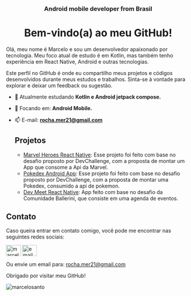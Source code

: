<h3 align="center">Android mobile developer from Brasil</h3>

<h1 align="center">Bem-vindo(a) ao meu GitHub!</h1>
    <p>Olá, meu nome é Marcelo e sou um desenvolvedor apaixonado por tecnologia. Meu foco atual de estudo é em Kotlin, mas também tenho experiência em React Native, Android e outras tecnologias.</p>
    <p>Este perfil no GitHub é onde eu compartilho meus projetos e códigos desenvolvidos durante meus estudos e trabalhos. Sinta-se à vontade para explorar e deixar um feedback ou sugestão.</p>
    

    
- 🌱 Atualmente estudando **Kotlin e Android jetpack compose.**

- 💬 Focando em: **Android Mobile.**

- 📫 E-mail: **rocha.mer21@gmail.com**

    <h2>Projetos</h2>
    <ul>
      <li><a href="https://github.com/marcelosanto/marvel-heroes-expo-rn-app">Marvel Heroes React Native</a>: Esse projeto foi feito com base no desafio proposto por DevChallenge, com a proposta de montar um App que consome a Api da Marvel.</li>
      <li><a href="https://github.com/marcelosanto/pokedex-android-kotlin">Pokedex Android App</a>: Esse projeto foi feito com base no desafio proposto por DevChallenge, com a proposta de montar uma Pokedex, consumido a api de pokemon.</li>
      <li><a href="https://github.com/marcelosanto/devmeet">Dev Meet React Native</a>: App feito com base no desafio da Comunidade Ballerini, que consiste em uma agenda de eventos.</li>
    </ul>


<h2 align="left">Contato</h2>
    <p>Caso queira entrar em contato comigo, você pode me encontrar nas seguintes redes sociais:</p>
    <p align="left">
<a href="https://linkedin.com/in/marcelo-rochaa" target="blank"><img align="center" src="https://cdn.jsdelivr.net/gh/devicons/devicon/icons/linkedin/linkedin-original.svg" alt="marcelo-rochaa" height="30" width="40" /></a>
  <a href="mailto:rocha.mer21@gmail.com" target="blank"><img align="center" src="https://cdn.jsdelivr.net/gh/devicons/devicon/icons/google/google-plain.svg" alt="email" height="30" width="40" /></a>
  
</p>
    <p>Ou envie um email para: <a href="mailto:rocha.mer21@gmail.com">rocha.mer21@gmail.com</a></p>
    <p>Obrigado por visitar meu GitHub!</p>
  </body>
</html>

<p><img align="center" src="https://github-readme-stats.vercel.app/api?username=marcelosanto&show_icons=true&layout=dracula" alt="marcelosanto" /></p>
